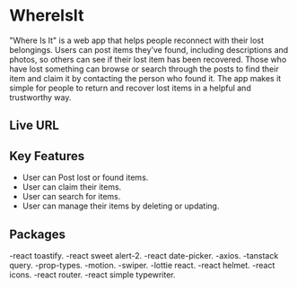 # WhereIsIt
"Where Is It" is a web app that helps people reconnect with their lost belongings. Users can post items they’ve found, including descriptions and photos, so others can see if their lost item has been recovered. Those who have lost something can browse or search through the posts to find their item and claim it by contacting the person who found it. The app makes it simple for people to return and recover lost items in a helpful and trustworthy way.

## <a>Live URL</a>

## Key Features
- User can Post lost or found items.
- User can claim their items.
- User can search for items.
- User can manage their items by deleting or updating.

## Packages
-react toastify.
-react sweet alert-2.
-react date-picker.
-axios.
-tanstack query.
-prop-types.
-motion.
-swiper.
-lottie react.
-react helmet.
-react icons.
-react router.
-react simple typewriter.

